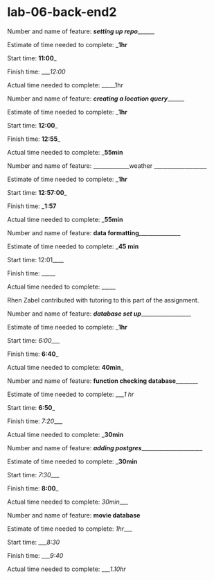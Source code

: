 # lab-06-back-end2

Number and name of feature: _____________setting up repo___________________

Estimate of time needed to complete: ___1hr__

Start time: __11:00___

Finish time: ____12:00_

Actual time needed to complete: _____1hr



Number and name of feature: _____________creating a location query___________________

Estimate of time needed to complete: ___1hr__

Start time: __12:00___

Finish time: __12:55___

Actual time needed to complete: ___55min__


Number and name of feature: _____________weather ___________________

Estimate of time needed to complete: ___1hr__

Start time: __12:57:00___

Finish time: ___1:57__

Actual time needed to complete: ___55min__


Number and name of feature: ________data formatting_______________________

Estimate of time needed to complete: ___45 min__

Start time: 12:01____

Finish time: _____

Actual time needed to complete: _____




Rhen Zabel contributed with tutoring to this part of the assignment.

Number and name of feature: _______database set up_________________________

Estimate of time needed to complete: ___1hr__

Start time: _6:00____

Finish time: __6:40___

Actual time needed to complete: __40min___


Number and name of feature: ____________function checking database____________________

Estimate of time needed to complete: ____1 hr_

Start time: __6:50___

Finish time: _7:20____

Actual time needed to complete: ___30min__

Number and name of feature: _____adding postgres___________________________

Estimate of time needed to complete: ___30min__

Start time: _7:30____

Finish time: __8:00___

Actual time needed to complete: _30min____


Number and name of feature: ________________movie database________________

Estimate of time needed to complete: _1hr____

Start time: ____8:30_

Finish time: ____9:40_

Actual time needed to complete: ____1.10hr_